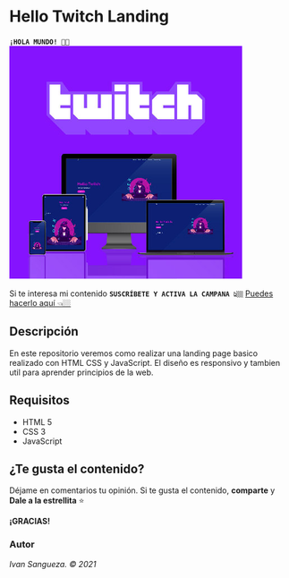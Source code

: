 # Hello Twitch Landing 

**`¡HOLA MUNDO! 👋🏼`**
![twitch-landing](https://github.com/ivansanguezax/HelloTwitch/blob/a3d15e7659210cfd94e46f32670f5500477c3ae2/assets/img/twitch-landing.jpg "Hello Twitch Landing ")

Si te interesa mi contenido **`SUSCRÍBETE Y ACTIVA LA CAMPANA 👆🏼`** [Puedes hacerlo aquí 👈🏼](https://www.youtube.com/channel/UCtjxVKtJvvU71n0_g6eisvA)

## Descripción

En este repositorio veremos como realizar una landing page basico realizado con HTML CSS y JavaScript. El diseño es responsivo y tambien util para aprender principios de la web.

## Requisitos
* HTML 5
* CSS 3
* JavaScript

## ¿Te gusta el contenido?

Déjame en comentarios tu opinión. 
Si te gusta el contenido, **comparte** y **Dale a la estrellita** ⭐️

**¡GRACIAS!**
### Autor
*Ivan Sangueza. © 2021*